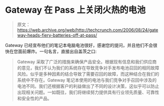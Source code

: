 # Gateway 在 Pass  上关闭火热的电池

> 原文：<https://web.archive.org/web/http://techcrunch.com/2006/08/24/gateway-heads-fiery-batteries-off-at-pass/>

Gateway 已经宣布他们的笔记本电脑电池很好，感谢您的提问，并且他们不会很快在您面前爆炸。一句名言，直接出自盖茨之口:

> Gateway 采取了广泛的措施来确保产品安全。根据现有信息和我们供应商的意见，我们不认为我们的系统存在导致竞争对手发布电池召回的相同故障风险。似乎是多种因素的结合导致了需要召回的故障，而这种结合在我们的系统中不存在。Gateway 笔记本使用的电池与我们竞争对手召回中涉及的电池不同。我们还根据客户的利益做出了不同的设计决策，这似乎可以防止出现相关问题。一如既往，我们将继续努力提供具有行业领先质量、可靠性和安全性的产品。